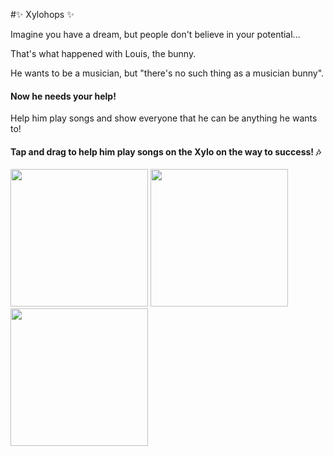 #✨ Xylohops ✨

Imagine you have a dream, but people don't believe in your potential...

That's what happened with Louis, the bunny.

He wants to be a musician, but "there's no such thing as a musician bunny".

#### Now he needs your help!

Help him play songs and show everyone that he can be anything he wants to!

#### Tap and drag to help him play songs on the Xylo on the way to success! 🎶


<img src="https://i.imgur.com/az2kZz8.png" width="220px" /> <img src="https://i.imgur.com/fNAwiG5.png" width="220px" /> <img src="https://i.imgur.com/39V9QoB.png" width="220px" /> 
